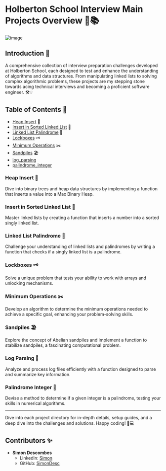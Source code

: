 # Holberton School Interview Main Projects Overview 🚀📚

![image](https://media.geeksforgeeks.org/wp-content/uploads/20211015174229/SoftwareEngineeringInterviewQuestionsAnswers.png)

## Introduction 🌟

A comprehensive collection of interview preparation challenges developed at Holberton School, each designed to test and enhance the understanding of algorithms and data structures.
From manipulating linked lists to solving complex algorithmic problems, these projects are my stepping stone towards acing technical interviews and becoming a proficient software engineer. 🛠️💡

## Table of Contents 📖

- [Heap Insert](#heap-insert) 🌲
- [Insert in Sorted Linked List](#insert-in-sorted-linked-list) 🔗
- [Linked List Palindrome](#linked-list-palindrome) 🔄
- [Lockboxes](#lockboxes) 🗝️
- [Minimum Operations](#minimum-operations) ✂️
- [Sandpiles](#sandpiles) 🏖️
- [log_parsing](#log_parsing)
- [palindrome_integer](#palingdrome_integer)

### Heap Insert 🌲

Dive into binary trees and heap data structures by implementing a function that inserts a value into a Max Binary Heap.

### Insert in Sorted Linked List 🔗

Master linked lists by creating a function that inserts a number into a sorted singly linked list.

### Linked List Palindrome 🔄

Challenge your understanding of linked lists and palindromes by writing a function that checks if a singly linked list is a palindrome.

### Lockboxes 🗝️

Solve a unique problem that tests your ability to work with arrays and unlocking mechanisms.

### Minimum Operations ✂️

Develop an algorithm to determine the minimum operations needed to achieve a specific goal, enhancing your problem-solving skills.

### Sandpiles 🏖️

Explore the concept of Abelian sandpiles and implement a function to stabilize sandpiles, a fascinating computational problem.

### Log Parsing 📜
Analyze and process log files efficiently with a function designed to parse and summarize key information.

### Palindrome Integer 🔢
Devise a method to determine if a given integer is a palindrome, testing your skills in numerical algorithms.

---

Dive into each project directory for in-depth details, setup guides, and a deep dive into the challenges and solutions. Happy coding! 🎉💻


## Contributors ✨

- **Simon Descombes**
  - LinkedIn: [Simon](https://www.linkedin.com/in/simon-descombes/)
  - GitHub: [SimonDesc](https://github.com/SimonDesc)
